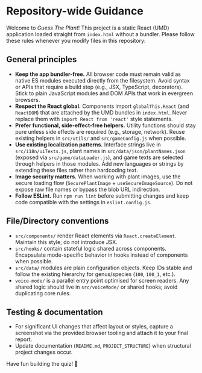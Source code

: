 # Repository-wide Guidance

Welcome to *Guess The Plant*! This project is a static React (UMD) application loaded straight from `index.html` without a bundler. Please follow these rules whenever you modify files in this repository:

## General principles
- **Keep the app bundler-free.** All browser code must remain valid as native ES modules executed directly from the filesystem. Avoid syntax or APIs that require a build step (e.g., JSX, TypeScript, decorators). Stick to plain JavaScript modules and DOM APIs that work in evergreen browsers.
- **Respect the React global.** Components import `globalThis.React` (and `ReactDOM`) that are attached by the UMD bundles in `index.html`. Never replace them with `import React from 'react'` style statements.
- **Prefer functional, side-effect-free helpers.** Utility functions should stay pure unless side effects are required (e.g., storage, network). Reuse existing helpers in `src/utils/` and `src/gameConfig.js` when possible.
- **Use existing localization patterns.** Interface strings live in `src/i18n/uiTexts.js`, plant names in `src/data/json/plantNames.json` (exposed via `src/game/dataLoader.js`), and game texts are selected through helpers in those modules. Add new languages or strings by extending these files rather than hardcoding text.
- **Image security matters.** When working with plant images, use the secure loading flow (`SecurePlantImage` + `useSecureImageSource`). Do not expose raw file names or bypass the blob URL indirection.
- **Follow ESLint.** Run `npm run lint` before submitting changes and keep code compatible with the settings in `eslint.config.js`.

## File/Directory conventions
- `src/components/` render React elements via `React.createElement`. Maintain this style; do not introduce JSX.
- `src/hooks/` contain stateful logic shared across components. Encapsulate mode-specific behavior in hooks instead of components when possible.
- `src/data/` modules are plain configuration objects. Keep IDs stable and follow the existing hierarchy for genus/species (`100`, `100_1`, etc.).
- `voice-mode/` is a parallel entry point optimised for screen readers. Any shared logic should live in `src/voiceMode/` or shared hooks; avoid duplicating core rules.

## Testing & documentation
- For significant UI changes that affect layout or styles, capture a screenshot via the provided browser tooling and attach it to your final report.
- Update documentation (`README.md`, `PROJECT_STRUCTURE`) when structural project changes occur.

Have fun building the quiz! 🎍
